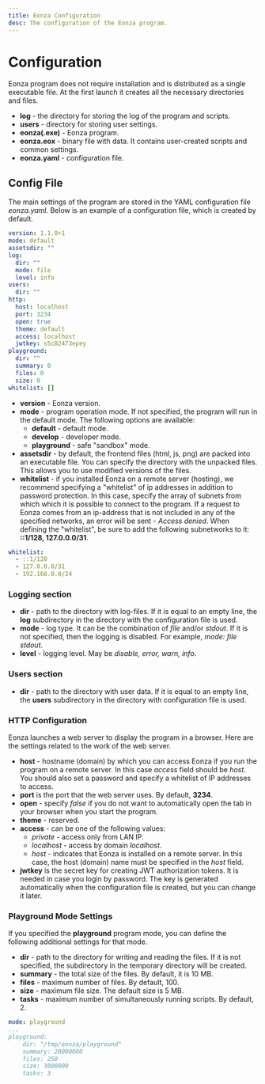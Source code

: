 ```yaml
---
title: Eonza Configuration
desc: The configuration of the Eonza program.
---
```

# Configuration

Eonza program does not require installation and is distributed as a single executable file. At the first launch it creates all the necessary directories and files.

* **log** - the directory for storing the log of the program and scripts.
* **users** - directory for storing user settings.
* **eonza(.exe)** - Eonza program.
* **eonza.eox** - binary file with data. It contains user-created scripts and common settings.
* **eonza.yaml** - configuration file.

## Config File

The main settings of the program are stored in the YAML configuration file *eonza.yaml*. Below is an example of a configuration file, which is created by default.

``` yaml
version: 1.1.0+1
mode: default
assetsdir: ""
log:
  dir: ""
  mode: file
  level: info
users:
  dir: ""
http:
  host: localhost
  port: 3234
  open: true
  theme: default
  access: localhost
  jwtkey: s5c82473epey
playground:
  dir: ""
  summary: 0
  files: 0
  size: 0
whitelist: []
```

* **version** - Eonza version.
* **mode** - program operation mode. If not specified, the program will run in the default mode. The following options are available:
   * **default** - default mode.
   * **develop** - developer mode.
   * **playground** - safe "sandbox" mode.
* **assetsdir** - by default, the frontend files (html, js, png) are packed into an executable file. You can specify the directory with the unpacked files. This allows you to use modified versions of the files.
* **whitelist** - if you installed Eonza on a remote server (hosting), we recommend specifying a "whitelist" of ip addresses in addition to password protection. In this case, specify the array of subnets from which which it is possible to connect to the program. If a request to Eonza comes from an ip-address that is not included in any of the specified networks, an error will be sent - *Access denied*. When defining the "whitelist", be sure to add the following subnetworks to it: **::1/128, 127.0.0.0/31**.

``` yaml
whitelist:
  - ::1/128
  - 127.0.0.0/31
  - 192.168.0.0/24
```

### Logging section

* **dir** - path to the directory with log-files. If it is equal to an empty line, the **log** subdirectory in the directory with the configuration file is used.
* **mode** - log type. It can be the combination of *file* and/or *stdout*. If it is not specified, then the logging is disabled. For example, *mode: file stdout*.
* **level** - logging level. May be *disable, error, warn, info*.

### Users section

* **dir** - path to the directory with user data. If it is equal to an empty line, the **users** subdirectory in the directory with configuration file is used.

### HTTP Configuration

Eonza launches a web server to display the program in a browser. Here are the settings related to the work of the web server.

* **host** - hostname (domain) by which you can access Eonza if you run the program on a remote server. In this case *access* field should be *host*. You should also set a password and specify a whitelist of IP addresses to access.
* **port** is the port that the web server uses. By default, **3234**.
* **open** - specify *false* if you do not want to automatically open the tab in your browser when you start the program.
* **theme** - reserved.
* **access** - can be one of the following values:
  * *private* - access only from LAN IP.
  * *localhost* - access by domain *localhost*.
  * *host* - indicates that Eonza is installed on a remote server. In this case, the host (domain) name must be specified in the *host* field.
* **jwtkey** is the secret key for creating JWT authorization tokens. It is needed in case you login by  password. The key is generated automatically when the configuration file is created, but you can change it later.

### Playground Mode Settings

If you specified the **playground** program mode, you can define the following additional settings for that mode.

* **dir** - path to the directory for writing and reading the files. If it is not specified, the subdirectory in the temporary directory will be created.
* **summary** - the total size of the files. By default, it is 10 MB.
* **files** - maximum number of files. By default, 100.
* **size** - maximum file size. The default size is 5 MB.
* **tasks** - maximum number of simultaneously running scripts. By default, 2.

``` yaml
mode: playground
...
playground:
    dir: "/tmp/eonza/playground"
    summary: 20000000
    files: 250
    size: 3000000
    tasks: 3
```
